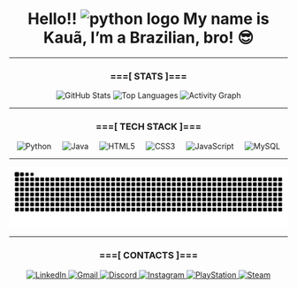 <h1 align="center">
  Hello!! 
  <img src="https://camo.githubusercontent.com/fa3b9292d0f2bfe0e30c0d8b0e0fb7ad611ffdf5452a610f621dbf137c3f5a5c/68747470733a2f2f656d6f6a69732e736c61636b6d6f6a69732e636f6d2f656d6f6a69732f696d616765732f313537373330353530352f373337332f68616e645f776176652e6769663f31353737333035353035" 
       height="40" alt="python logo" /> 
  My name is Kauã, I’m a Brazilian, bro! 😎
</h1>

---

<h3 align="center">===[ STATS ]===</h3>

<div align="center">
  <img src="https://github-readme-stats.vercel.app/api?username=Kaua-P2004&show_icons=true&include_all_commits=true&count_private=true&theme=dark&cache_seconds=1800" 
       height="150" alt="GitHub Stats" />
  <img src="https://github-readme-stats.vercel.app/api/top-langs?username=Kaua-P2004&layout=compact&langs_count=5&theme=dark&cache_seconds=1800" 
       height="150" alt="Top Languages" />
  <img src="https://github-readme-activity-graph.vercel.app/graph?username=Kaua-P2004&theme=gotham&area=true&radius=16&hide_border=true&hide_title=true" 
       height="300" alt="Activity Graph" />
</div>

---

<h3 align="center">===[ TECH STACK ]===</h3>

<div align="center">
  <img src="https://cdn.jsdelivr.net/gh/devicons/devicon/icons/python/python-original.svg" height="40" alt="Python" />
  <img width="12" />
  <img src="https://cdn.jsdelivr.net/gh/devicons/devicon/icons/java/java-original.svg" height="40" alt="Java" />
  <img width="12" />
  <img src="https://cdn.jsdelivr.net/gh/devicons/devicon/icons/html5/html5-original.svg" height="40" alt="HTML5" />
  <img width="12" />
  <img src="https://cdn.jsdelivr.net/gh/devicons/devicon/icons/css3/css3-original.svg" height="40" alt="CSS3" />
  <img width="12" />
  <img src="https://cdn.jsdelivr.net/gh/devicons/devicon/icons/javascript/javascript-plain.svg" height="40" alt="JavaScript" />
  <img width="12" />
  <img src="https://cdn.jsdelivr.net/gh/devicons/devicon/icons/mysql/mysql-original.svg" height="40" alt="MySQL" />
</div>

---

<img src="https://raw.githubusercontent.com/Kaua-P2004/Kaua-P2004/output/snake.svg" alt="Snake Animation" />

---

<h3 align="center">===[ CONTACTS ]===</h3>

<div align="center">
  <a href="https://www.linkedin.com/in/kaua-pereira-6ba08525a" target="_blank">
    <img src="https://img.shields.io/badge/LinkedIn-0077B5?style=for-the-badge&logo=linkedin&logoColor=white" height="28" alt="LinkedIn" />
  </a>
  <a href="mailto:kaua.pereira102004@gmail.com" target="_blank">
    <img src="https://img.shields.io/badge/Gmail-D14836?style=for-the-badge&logo=gmail&logoColor=white" height="28" alt="Gmail" />
  </a>
  <a href="https://discord.com/users/kkkkkk_p" target="_blank">
    <img src="https://img.shields.io/badge/Discord-7289DA?style=for-the-badge&logo=discord&logoColor=white" height="28" alt="Discord" />
  </a>
  <a href="https://www.instagram.com/kaua34v" target="_blank">
    <img src="https://img.shields.io/badge/Instagram-E4405F?style=for-the-badge&logo=instagram&logoColor=white" height="28" alt="Instagram" />
  </a>
  <a href="https://profile.playstation.com/Homega_Black" target="_blank">
    <img src="https://img.shields.io/badge/PlayStation-003791?style=for-the-badge&logo=playstation&logoColor=white" height="28" alt="PlayStation" />
  </a>
  <a href="https://steamcommunity.com/profiles/76561198444720329/" target="_blank">
    <img src="https://img.shields.io/badge/Steam-000000?style=for-the-badge&logo=steam&logoColor=white" height="28" alt="Steam" />
  </a>
</div>
